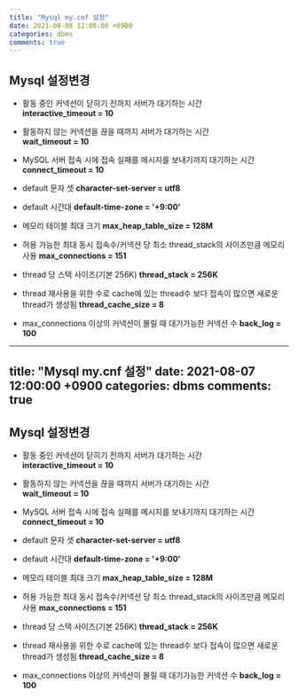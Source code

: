 ```yaml
---
title: "Mysql my.cnf 설정"
date: 2021-08-08 12:00:00 +0900
categories: dbms
comments: true
---
```


## Mysql 설정변경
* 활동 중인 커넥션이 닫히기 전까지 서버가 대기하는 시간  
    **interactive_timeout = 10**  

* 활동하지 않는 커넥션을 끊을 때까지 서버가 대기하는 시간    
    **wait_timeout = 10**

* MySQL 서버 접속 시에 접속 실패를 메시지를 보내기까지 대기하는 시간
    **connect_timeout = 10**

* default 문자 셋
    **character-set-server = utf8**

* default 시간대
    **default-time-zone = '+9:00'**

* 메모리 테이블 최대 크기
    **max_heap_table_size = 128M**

* 허용 가능한 최대 동시 접속수/커넥션 당 최소 thread_stack의 사이즈만큼 메모리 사용
    **max_connections = 151**

* thread 당 스택 사이즈(기본 256K)
    **thread_stack = 256K**

* thread 재사용을 위한 수로 cache에 있는 thread수 보다 접속이 많으면 새로운 thread가 생성됨
    **thread_cache_size = 8**

* max_connections 이상의 커넥션이 몰릴 때 대기가능한 커넥션 수
    **back_log = 100**
---
title: "Mysql my.cnf 설정"
date: 2021-08-07 12:00:00 +0900
categories: dbms
comments: true
---

## Mysql 설정변경
* 활동 중인 커넥션이 닫히기 전까지 서버가 대기하는 시간  
    **interactive_timeout = 10**  

* 활동하지 않는 커넥션을 끊을 때까지 서버가 대기하는 시간    
    **wait_timeout = 10**

* MySQL 서버 접속 시에 접속 실패를 메시지를 보내기까지 대기하는 시간
    **connect_timeout = 10**

* default 문자 셋
    **character-set-server = utf8**

* default 시간대
    **default-time-zone = '+9:00'**

* 메모리 테이블 최대 크기
    **max_heap_table_size = 128M**

* 허용 가능한 최대 동시 접속수/커넥션 당 최소 thread_stack의 사이즈만큼 메모리 사용
    **max_connections = 151**

* thread 당 스택 사이즈(기본 256K)
    **thread_stack = 256K**

* thread 재사용을 위한 수로 cache에 있는 thread수 보다 접속이 많으면 새로운 thread가 생성됨
    **thread_cache_size = 8**

* max_connections 이상의 커넥션이 몰릴 때 대기가능한 커넥션 수
    **back_log = 100**
